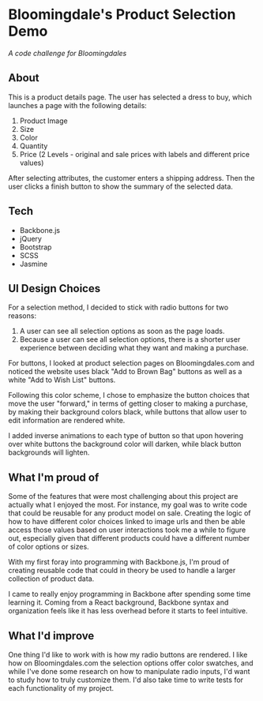 # Bloomingdale's Product Selection Demo
*A code challenge for Bloomingdales*

## About
This is a product details page. The user has selected a dress to buy, which launches a page with the following details:

1. Product Image
2. Size
3. Color
4. Quantity
5. Price (2 Levels - original and sale prices with labels and different price values)

After selecting attributes, the customer enters a shipping address. Then the user clicks a finish button to show the summary of the selected data.

## Tech
  * Backbone.js
  * jQuery
  * Bootstrap
  * SCSS
  * Jasmine

## UI Design Choices
For a selection method, I decided to stick with radio buttons for two reasons:
1. A user can see all selection options as soon as the page loads.
2. Because a user can see all selection options, there is a shorter user experience between deciding what they want and making a purchase.

For buttons, I looked at product selection pages on Bloomingdales.com and noticed the website uses black "Add to Brown Bag" buttons as well as a white "Add to Wish List" buttons.

Following this color scheme, I chose to emphasize the button choices that move the user "forward," in terms of getting closer to making a purchase, by making their background colors black, while buttons that allow user to edit information are rendered white.

I added inverse animations to each type of button so that upon hovering over white buttons the background color will darken, while black button backgrounds will lighten.

## What I'm proud of
Some of the features that were most challenging about this project are actually what I enjoyed the most. For instance, my goal was to write code that could be reusable for any product model on sale. Creating the logic of how to have different color choices linked to image urls and then be able access those values based on user interactions took me a while to figure out, especially given that different products could have a different number of color options or sizes.

With my first foray into programming with Backbone.js, I'm proud of creating reusable code that could in theory be used to handle a larger collection of product data.

I came to really enjoy programming in Backbone after spending some time learning it. Coming from a React background, Backbone syntax and organization feels like it has less overhead before it starts to feel intuitive.


## What I'd improve
One thing I'd like to work with is how my radio buttons are rendered. I like how on Bloomingdales.com the selection options offer color swatches, and while I've done some research on how to manipulate radio inputs, I'd want to study how to truly customize them. I'd also take time to write tests for each functionality of my project.
